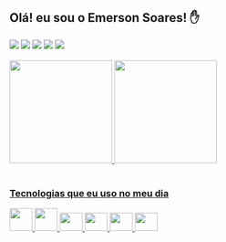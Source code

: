 
## Olá! eu sou o Emerson Soares! ✋
<div>
<a href="https://www.youtube.com/channel/UCBmHKeqz7y4Gw3cEy8JoGow" target="_blank"><img src="https://img.shields.io/badge/YouTube-FF0000?style=for-the-badge&logo=youtube&logoColor=white" target="_blank"></a>
<a href="https://instagram.com/emerson__soarees/" target="_blank"><img src="https://img.shields.io/badge/-Instagram-%23E4405F?style=for-the-badge&logo=instagram&logoColor=white" target="_blank"></a>
<a href="https://www.twitch.tv/emersoon2000" target="_blank"><img src="https://img.shields.io/badge/Twitch-9146FF?style=for-the-badge&logo=twitch&logoColor=white" target="_blank"></a>
<a href = "mailto:emersoonsoaares@gmail.com"><img src="https://img.shields.io/badge/Gmail-D14836?style=for-the-badge&logo=gmail&logoColor=white" target="_blank"></a>
<a href="https://www.linkedin.com/in/seu-usuário-linkedln-aqui" target="_blank"><img src="https://img.shields.io/badge/-LinkedIn-%230077B5?style=for-the-badge&logo=linkedin&logoColor=white" target="_blank"></a>   
</div>
<br>
<div>
<a href="https://github.com/emersoonsoaaes">
<img height="180em" src="https://github-readme-stats.vercel.app/api/top-langs/?username=emersoonsoaaes&layout=compact&langs_count=7&theme=dracula"/>
<img height="180em" src="https://github-readme-stats.vercel.app/api?username=emersoonsoaaes&show_icons=true&theme=dracula&include_all_commits=true&count_private=true"/>
</div>
<br>


### Tecnologias que eu uso no meu dia

<div style="diplay: inline_block">
<img src="https://cdn.jsdelivr.net/gh/devicons/devicon/icons/html5/html5-original-wordmark.svg" width="40" height="40"/>
<img src="https://cdn.jsdelivr.net/gh/devicons/devicon/icons/css3/css3-original-wordmark.svg" width="40" height="40"/>
<img src="https://cdn.jsdelivr.net/gh/devicons/devicon/icons/javascript/javascript-original.svg" width="40" height="32"/>
<img src="https://cdn.jsdelivr.net/gh/devicons/devicon/icons/react/react-original-wordmark.svg" width="40" height="32"/>
<img src="https://cdn.jsdelivr.net/gh/devicons/devicon/icons/nodejs/nodejs-original.svg" width="40" height="32"/>
<img src="https://cdn.jsdelivr.net/gh/devicons/devicon/icons/git/git-original.svg" width="40" height="32"/>
</div>
